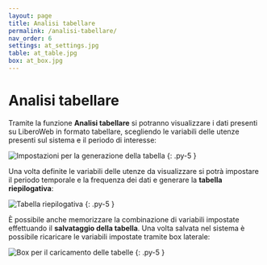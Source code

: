 ```yaml
---
layout: page
title: Analisi tabellare
permalink: /analisi-tabellare/
nav_order: 6
settings: at_settings.jpg
table: at_table.jpg
box: at_box.jpg
---
```


# Analisi tabellare

Tramite la funzione **Analisi tabellare** si potranno visualizzare i dati presenti su LiberoWeb in formato tabellare, scegliendo le variabili delle utenze presenti sul sistema e il periodo di interesse:

![Impostazioni per la generazione della tabella](/assets/images/{{page.settings}})
{: .py-5 }

Una volta definite le variabili delle utenze da visualizzare si potrà impostare il periodo temporale e la frequenza dei dati e generare la **tabella riepilogativa**:

![Tabella riepilogativa](/assets/images/{{page.table}})
{: .py-5 }

È possibile anche memorizzare la combinazione di variabili impostate effettuando il **salvataggio della tabella**. Una volta salvata nel sistema è possibile ricaricare le variabili impostate tramite box laterale:

![Box per il caricamento delle tabelle](/assets/images/{{page.box}})
{: .py-5 }
